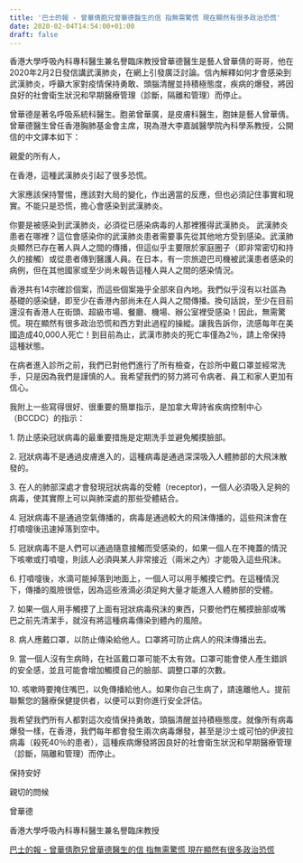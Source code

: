 ```yaml
---
title: '巴士的報 - 曾華倩胞兄曾華德醫生的信 指無需驚慌 現在顯然有很多政治恐慌'
date: 2020-02-04T14:54:00+01:00
draft: false
---
```


  
  
  
  
香港大學呼吸內科專科醫生兼名譽臨床教授曾華德醫生是藝人曾華倩的哥哥，他在2020年2月2日發信講武漢肺炎，在網上引發廣泛討論。信內解釋如何才會感染到武漢肺炎，呼籲大家對疫情保持勇敢、頭腦清醒並持積極態度，疾病的爆發，將因良好的社會衛生狀況和早期醫療管理（診斷，隔離和管理）而停止。  
  
  
  
曾華德是著名呼吸系統科醫生。胞弟曾華廣，是皮膚科醫生，胞妹是藝人曾華倩。曾華德醫生曾任香港胸肺基金會主席，現為港大李嘉誠醫學院內科學系教授，公開信的中文譯本如下：  
  
  
  
親愛的所有人，  
  
  
  
在香港，這種武漢肺炎引起了很多恐慌。  
  
  
  
大家應該保持警惕，應該對大局的變化，作出適當的反應，但也必須記住事實和現實。不能只是恐慌，擔心會感染到武漢肺炎。  
  
  
  
你要是被感染到武漢肺炎，必須從已感染病毒的人那裡獲得武漢肺炎。 武漢肺炎患者在哪裡？這位會感染你的武漢肺炎患者需要事先從其他地方受到感染。武漢肺炎顯然已存在著人與人之間的傳播，但這似乎主要限於家庭圈子（即非常密切和持久的接觸）或從患者傳到醫護人員。在日本，有一宗旅遊巴司機被武漢患者感染的病例，但在其他國家或至少尚未報告這種人與人之間的感染情況。  
  
  
  
香港共有14宗確診個案，而這些個案幾乎全部來自內地。我們似乎沒有以社區為基礎的感染鏈，即至少在香港內部尚未在人與人之間傳播。換句話說，至少在目前還沒有香港人在街頭、超級市場、餐廳、機場、辦公室裡受感染！因此，無需驚慌。現在顯然有很多政治恐慌和西方對此過程的操縱。讓我告訴你，流感每年在美國造成40,000人死亡！到目前為止，武漢市肺炎的死亡率僅為2％，請上帝保持這種狀態。  
  
  
  
在病者進入診所之前，我們已對他們進行了所有檢查，在診所中戴口罩並經常洗手，只是因為我們是謹慎的人。我希望我們的努力將可令病者、員工和家人更加有信心。  
  
  
  
我附上一些寫得很好、很重要的簡單指示，是加拿大卑詩省疾病控制中心（BCCDC）的指示：  
  
  
  
1\. 防止感染冠狀病毒的最重要措施是定期洗手並避免觸摸臉部。  
  
2\. 冠狀病毒不是通過皮膚進入的，這種病毒是通過深深吸入人體肺部的大飛沫散發的。  
  
3\. 在人的肺部深處才會發現冠狀病毒的受體（receptor)，一個人必須吸入足夠的病毒，使其實際上可以與肺深處的那些受體結合。  
  
4\. 冠狀病毒不是通過空氣傳播的，病毒是通過較大的飛沫傳播的，這些飛沫會在打噴嚏後迅速掉落到空中。  
  
5\. 冠狀病毒不是人們可以通過隨意接觸而受感染的，如果一個人在不掩蓋的情況下咳嗽或打噴嚏，則該人必須與某人非常接近（兩米之內）才能吸入這些飛沫。  
  
6\. 打噴嚏後，水滴可能掉落到地面上，一個人可以用手觸摸它們。在這種情況下，傳播的風險很低，因為這些液滴必須足夠大量才能進入人體肺部的受體。  
  
7\. 如果一個人用手觸摸了上面有冠狀病毒飛沫的東西，只要他們在觸摸臉部或嘴巴之前先清潔手，就沒有將這種病毒傳染到體內的風險。  
  
8\. 病人應戴口罩，以防止傳染給他人。口罩將可防止病人的飛沫傳播出去。  
  
9\. 當一個人沒有生病時，在社區戴口罩可能不太有效。口罩可能會使人產生錯誤的安全感，並且可能會增加觸摸自己的臉部、調整口罩的次數。  
  
10\. 咳嗽時要掩住嘴巴，以免傳播給他人。如果你自己生病了，請遠離他人。提前聯繫您的醫療保健提供者，以便可以對你進行安全評估。  
  
  
  
我希望我們所有人都對這次疫情保持勇敢，頭腦清醒並持積極態度。就像所有病毒爆發一樣，在香港，我們每年都會發生兩次病毒爆發，甚至是沙士或可怕的伊波拉病毒（殺死40％的患者），這種疾病爆發將因良好的社會衛生狀況和早期醫療管理（診斷，隔離和管理）而停止。  
  
  
  
保持安好  
  
親切的問候  
  
  
  
曾華德  
  
香港大學呼吸內科專科醫生兼名譽臨床教授  
  
  
  
  
  
  
  
[巴士的報 - 曾華倩胞兄曾華德醫生的信 指無需驚慌 現在顯然有很多政治恐慌](https://www.bastillepost.com/hongkong/article/5850254-%e6%9b%be%e8%8f%af%e5%80%a9%e8%83%9e%e5%85%84%e6%9b%be%e8%8f%af%e5%be%b7%e9%86%ab%e7%94%9f%e7%9a%84%e4%bf%a1-%e6%8c%87%e7%84%a1%e9%9c%80%e9%a9%9a%e6%85%8c-%e7%8f%be%e5%9c%a8%e9%a1%af%e7%84%b6%e6%9c%89)
